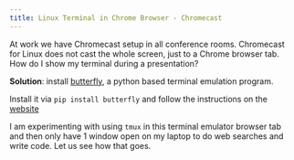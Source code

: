 ```yaml
---
title: Linux Terminal in Chrome Browser - Chromecast
---
```


At work we have Chromecast setup in all conference rooms. Chromecast for Linux
does not cast the whole screen, just to a Chrome browser tab. How do I show my
terminal during a presentation?


**Solution**: install [butterfly](https://github.com/paradoxxxzero/butterfly), a python based terminal emulation program.

Install it via ``pip install butterfly`` and follow the instructions on the
[website](https://github.com/paradoxxxzero/butterfly)

I am experimenting with using ``tmux`` in this terminal emulator browser tab and
then only have 1 window open on my laptop to do web searches and write code.
Let us see how that goes.


